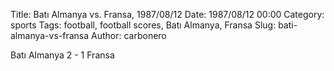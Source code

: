 Title: Batı Almanya vs. Fransa, 1987/08/12
Date: 1987/08/12 00:00
Category: sports
Tags: football, football scores, Batı Almanya, Fransa
Slug: bati-almanya-vs-fransa
Author: carbonero


Batı Almanya 2 - 1 Fransa
